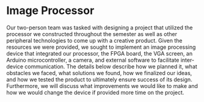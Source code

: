 # Image Processor

Our two-person team was tasked with designing a project that utilized the processor we constructed throughout the semester as well as other peripheral technologies to come up with a creative product. Given the resources we were provided, we sought to implement an image processing device that integrated our processor, the FPGA board, the VGA screen, an Arduino microcontroller, a camera, and external software to facilitate inter-device communication. The details below describe how we planned it, what obstacles we faced, what solutions we found, how we finalized our ideas, and how we tested the product to ultimately ensure success of its design. Furthermore, we will discuss what improvements we would like to make and how we would change the device if provided more time on the project.
